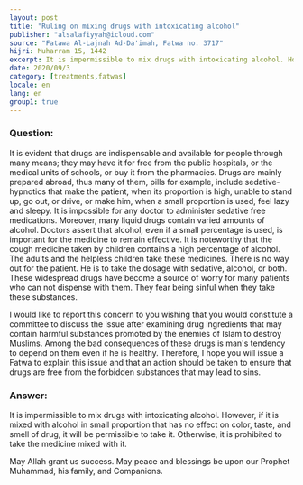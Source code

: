 ```yaml
---
layout: post
title: "Ruling on mixing drugs with intoxicating alcohol"
publisher: "alsalafiyyah@icloud.com"
source: "Fatawa Al-Lajnah Ad-Da'imah, Fatwa no. 3717"
hijri: Muharram 15, 1442
excerpt: It is impermissible to mix drugs with intoxicating alcohol. However, if it is mixed with alcohol in small proportion that has no effect on color, taste, and smell of drug, it will be permissible to take it.
date: 2020/09/3
category: [treatments,fatwas]
locale: en
lang: en
group1: true
---
```


### Question:
It is evident that drugs are indispensable and available for people through many means; they may have it for free from the public hospitals, or the medical units of schools, or buy it from the pharmacies. Drugs are mainly prepared abroad, thus many of them, pills for example, include sedative-hypnotics that make the patient, when its proportion is high, unable to stand up, go out, or drive, or make him, when a small proportion is used, feel lazy and sleepy. It is impossible for any doctor to administer sedative free medications. Moreover, many liquid drugs contain varied amounts of alcohol. Doctors assert that alcohol, even if a small percentage is used, is important for the medicine to remain effective. It is noteworthy that the cough medicine taken by children contains a high percentage of alcohol. The adults and the helpless children take these medicines. There is no way out for the patient. He is to take the dosage with sedative, alcohol, or both. These widespread drugs have become a source of worry for many patients who can not dispense with them. They fear being sinful when they take these substances.

I would like to report this concern to you wishing that you would constitute a committee to discuss the issue after examining drug ingredients that may contain harmful substances promoted by the enemies of Islam to destroy Muslims. Among the bad consequences of these drugs is man's tendency to depend on them even if he is healthy. Therefore, I hope you will issue a Fatwa to explain this issue and that an action should be taken to ensure that drugs are free from the forbidden substances that may lead to sins. 

### Answer:
It is impermissible to mix drugs with intoxicating alcohol. However, if it is mixed with alcohol in small proportion that has no effect on color, taste, and smell of drug, it will be permissible to take it. Otherwise, it is prohibited to take the medicine mixed with it.

May Allah grant us success. May peace and blessings be upon our Prophet Muhammad, his family, and Companions. 

